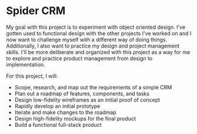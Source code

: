 # Spider CRM
My goal with this project is to experiment with object oriented design. I've gotten used to functional design with the other projects
I've worked on and I now want to challenge myself with a different way of doing things. Additionally, I also want to practice my design and project management skills. I'll be more deliberate and organized with this project as a way for me to explore and practice product management from design to implementation.

For this project, I will:
- Scope, research, and map out the requirements of a simple CRM
- Plan out a roadmap of features, components, and tasks
- Design low-fidelity wireframes as an initial proof of concept
- Rapidly develop an initial prototype
- Iterate and make changes to the roadmap
- Design high-fidelity mockups for the final product
- Build a functional full-stack product